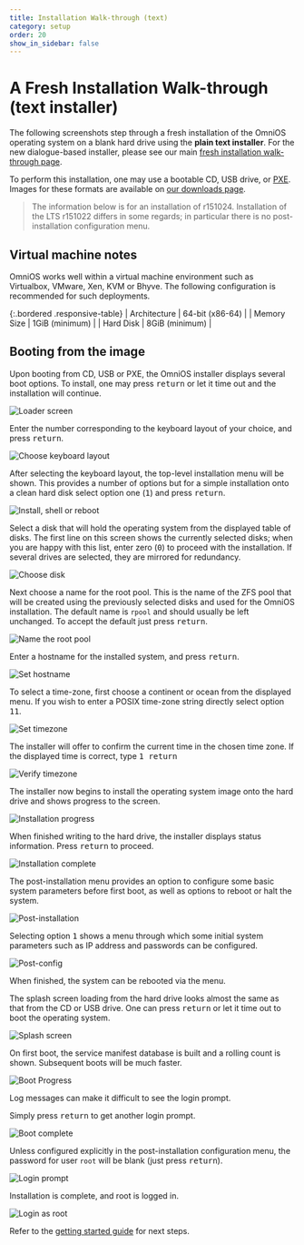```yaml
---
title: Installation Walk-through (text)
category: setup
order: 20
show_in_sidebar: false
---
```


# A Fresh Installation Walk-through (text installer)

The following screenshots step through a fresh installation of the
OmniOS operating system on a blank hard drive using the
**plain text installer**. For the new dialogue-based installer, please
see our main [fresh installation walk-through page](/setup/freshinstall.html).

To perform this installation, one may use a bootable CD, USB drive,
or [PXE](/setup/pxe.html). Images for these formats are available on
[our downloads page](/download.html).

> The information below is for an installation of r151024. Installation of
> the LTS r151022 differs in some regards; in particular there is no
> post-installation configuration menu.

## Virtual machine notes

OmniOS works well within a virtual machine environment such as Virtualbox,
VMware, Xen, KVM or Bhyve. The following configuration is recommended for
such deployments.

{:.bordered .responsive-table}
| Architecture | 64-bit (x86-64) |
| Memory Size | 1GiB (minimum) |
| Hard Disk | 8GiB (minimum) |

## Booting from the image

Upon booting from CD, USB or PXE, the OmniOS installer
displays several boot options. To install, one may press <kbd>return</kbd>
or let it time out and the installation will continue.

![Loader screen](../assets/images/install/text/loader.png?raw=true "Loader screen")

Enter the number corresponding to the keyboard layout of your
choice, and press <kbd>return</kbd>.

![Choose keyboard layout](../assets/images/install/text/keyboard.png?raw=true "Choose keyboard layout")

After selecting the keyboard layout, the top-level installation menu will be
shown. This provides a number of options but for a simple installation onto
a clean hard disk select option one (<kbd>1</kbd>) and press <kbd>return</kbd>.

![Install, shell or reboot](../assets/images/install/text/menu.png?raw=true "Install, shell or reboot")

Select a disk that will hold the operating system from the displayed table
of disks. The first line on this screen shows the currently selected disks;
when you are happy with this list, enter zero (<kbd>0</kbd>) to proceed with
the installation. If several drives are selected, they are mirrored for
redundancy.

![Choose disk](../assets/images/install/text/disks.png?raw=true "Choose disk")

Next choose a name for the root pool. This is the name of the ZFS pool
that will be created using the previously selected disks and used for
the OmniOS installation.
The default name is `rpool` and should usually be left unchanged.
To accept the default just press <kbd>return</kbd>.

![Name the root pool](../assets/images/install/text/rpool.png?raw=true "Name the root pool")

Enter a hostname for the installed system, and press <kbd>return</kbd>.

![Set hostname](../assets/images/install/text/hostname.png?raw=true "Set hostname")

To select a time-zone, first choose a continent or ocean from the displayed
menu. If you wish to enter a POSIX time-zone string directly select option
<kbd>11</kbd>.

![Set timezone](../assets/images/install/text/tzcontinent.png?raw=true "Set timezone")

The installer will offer to confirm the current time in the chosen time zone.
If the displayed time is correct, type <kbd>1 return</kbd>

![Verify timezone](../assets/images/install/text/tzverify.png?raw=true "Verify timezone")

The installer now begins to install the operating system image onto the hard
drive and shows progress to the screen.

![Installation progress](../assets/images/install/text/progress.png?raw=true "Installation progress")

When finished writing to the hard drive, the installer
displays status information. Press <kbd>return</kbd> to proceed.

![Installation complete](../assets/images/install/text/complete.png?raw=true "Installation complete")

The post-installation menu provides an option to configure some basic system
parameters before first boot, as well as options to reboot or halt the system.

![Post-installation](../assets/images/install/text/postmenu.png?raw=true "Post-installation")

Selecting option <kbd>1</kbd> shows a menu through which some initial system
parameters such as IP address and passwords can be configured.

![Post-config](../assets/images/install/text/postconfig.png?raw=true "Post-config")

When finished, the system can be rebooted via the menu.

The splash screen loading from the hard drive looks almost the same
as that from the CD or USB drive. One can press <kbd>return</kbd> or let it
time out to boot the operating system.

![Splash screen](../assets/images/install/text/loader_hdd.png?raw=true "Splash screen")

On first boot, the service manifest database is built and a rolling count
is shown. Subsequent boots will be much faster.

![Boot Progress](../assets/images/install/text/smf.png?raw=true "Boot Progress")

Log messages can make it difficult to see the login prompt.

Simply press <kbd>return</kbd> to get another login prompt.

![Boot complete](../assets/images/install/text/booted.png?raw=true "Boot complete")

Unless configured explicitly in the post-installation configuration menu,
the password for user `root` will be blank (just press <kbd>return</kbd>).

![Login prompt](../assets/images/install/text/loginprompt.png?raw=true "Login prompt")

Installation is complete, and root is logged in.

![Login as root](../assets/images/install/text/loggedin.png?raw=true "Login as root")

Refer to the [getting started guide](/info/getstarted.html) for next steps.

